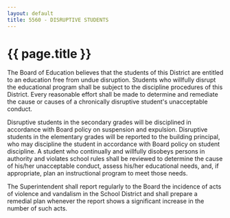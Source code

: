 ```yaml
---
layout: default
title: 5560 - DISRUPTIVE STUDENTS
---
```


{{ page.title }}
================

The Board of Education believes that the students of this District are
entitled to an education free from undue disruption. Students who
willfully disrupt the educational program shall be subject to the
discipline procedures of this District. Every reasonable effort shall be
made to determine and remediate the cause or causes of a chronically
disruptive student's unacceptable conduct.

Disruptive students in the secondary grades will be disciplined in
accordance with Board policy on suspension and expulsion. Disruptive
students in the elementary grades will be reported to the building
principal, who may discipline the student in accordance with Board
policy on student discipline. A student who continually and willfully
disobeys persons in authority and violates school rules shall be
reviewed to determine the cause of his/her unacceptable conduct, assess
his/her educational needs, and, if appropriate, plan an instructional
program to meet those needs.

The Superintendent shall report regularly to the Board the incidence of
acts of violence and vandalism in the School District and shall prepare
a remedial plan whenever the report shows a significant increase in the
number of such acts.
